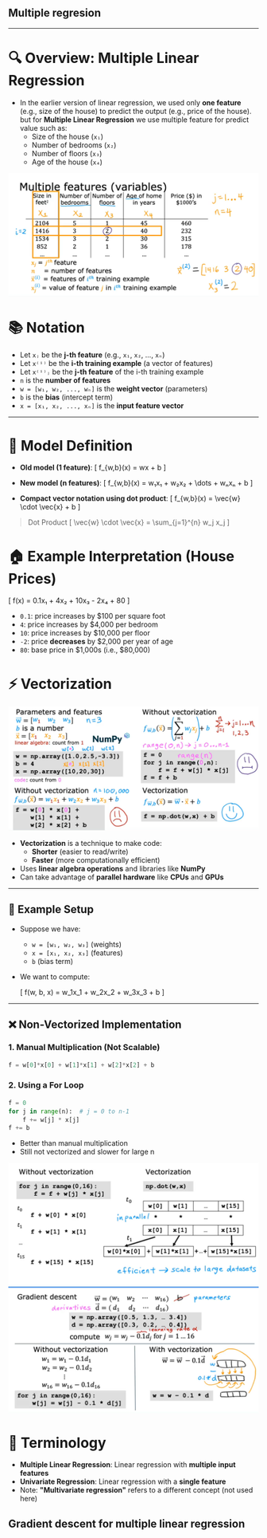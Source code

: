 ## Multiple regresion
---

# 🔍 Overview: Multiple Linear Regression

- In the earlier version of linear regression, we used only **one feature** (e.g., size of the house) to predict the output (e.g., price of the house). but for **Multiple Linear Regression** we use multiple feature for predict value such as:
  - Size of the house (`x₁`)
  - Number of bedrooms (`x₂`)
  - Number of floors (`x₃`)
  - Age of the house (`x₄`)

![alt text](image.png)

# 📚 Notation

- Let `xⱼ` be the **j-th feature** (e.g., `x₁`, `x₂`, ..., `xₙ`)
- Let `x⁽ⁱ⁾` be the **i-th training example** (a vector of features)
- Let `x⁽ⁱ⁾ⱼ` be the **j-th feature** of the i-th training example
- `n` is the **number of features**
- `w = [w₁, w₂, ..., wₙ]` is the **weight vector** (parameters)
- `b` is the **bias** (intercept term)
- `x = [x₁, x₂, ..., xₙ]` is the **input feature vector**

---

# 🧠 Model Definition

- **Old model (1 feature)**:
  \[
  f_{w,b}(x) = wx + b
  \]

- **New model (n features)**:
  \[
  f_{w,b}(x) = w₁x₁ + w₂x₂ + \dots + wₙxₙ + b
  \]

- **Compact vector notation using dot product**:
  \[
  f_{w,b}(x) = \vec{w} \cdot \vec{x} + b
  \]


> Dot Product
>\[
>\vec{w} \cdot \vec{x} = \sum_{j=1}^{n} w_j x_j
>\]


# 🏠 Example Interpretation (House Prices)

\[
f(x) = 0.1x₁ + 4x₂ + 10x₃ - 2x₄ + 80
\]

- `0.1`: price increases by $100 per square foot
- `4`: price increases by $4,000 per bedroom
- `10`: price increases by $10,000 per floor
- `-2`: price **decreases** by $2,000 per year of age
- `80`: base price in $1,000s (i.e., $80,000)


# ⚡ Vectorization 
![alt text](image-1.png)
- **Vectorization** is a technique to make code:
  - **Shorter** (easier to read/write)
  - **Faster** (more computationally efficient)
- Uses **linear algebra operations** and libraries like **NumPy**
- Can take advantage of **parallel hardware** like **CPUs** and **GPUs**

---

## 🧠 Example Setup

- Suppose we have:
  - `w = [w₁, w₂, w₃]` (weights)
  - `x = [x₁, x₂, x₃]` (features)
  - `b` (bias term)
- We want to compute:
  
  \[
  f(w, b, x) = w_1x_1 + w_2x_2 + w_3x_3 + b
  \]

---

## ❌ Non-Vectorized Implementation

### 1. Manual Multiplication (Not Scalable)
```python
f = w[0]*x[0] + w[1]*x[1] + w[2]*x[2] + b
```


### 2. Using a For Loop
```python
f = 0
for j in range(n):  # j = 0 to n-1
    f += w[j] * x[j]
f += b

```
- Better than manual multiplication
- Still not vectorized and slower for large n

![alt text](image-2.png)
![alt text](image-3.png)
# 🧾 Terminology

- **Multiple Linear Regression**: Linear regression with **multiple input features**
- **Univariate Regression**: Linear regression with a **single feature**
- Note: **"Multivariate regression"** refers to a different concept (not used here)


## Gradient descent for multiple linear regression
